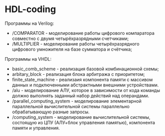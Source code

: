 # HDL-coding

Программы на Verilog:
- /COMPARATOR - моделирование работы цифрового компаратора совместно с двумя четырёхразрядными счетчиками;
- /MULTIPLIER - моделирование работы четырёхразрядного цифрового умножителя на базе сумматора и счётчика;

Программы на VHDL:
- basic_comb_scheme - реализация базовой комбинационной схемы;
- arbitary_block - реализация блока арбитража с приоритетом;
- finite_state_machine - реализаия компонента памяти с массивом данных и подключенными абстрактными внешними устройствами.
- /alu - моделирование АЛУ, которое в зависимости от кода команды должно выполнять заданный набор действий над операндами.
- /parallel_computing_system - моделирование элементарной параллельной вычислительной системы параллельно обрабатывающую разные запросы.
- /computing_system - моделирование вычислительной системы, состоящую из ЦПУ (АЛУ+блок управления памятью), компонента памяти и управления.
